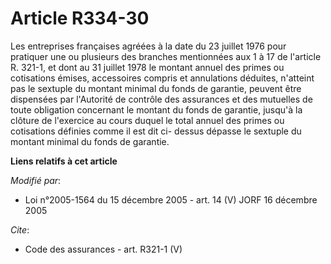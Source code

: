 # Article R334-30

Les entreprises françaises agréées à la date du 23 juillet 1976 pour pratiquer une ou plusieurs des branches mentionnées aux
1 à 17 de l'article R. 321-1, et dont au 31 juillet 1978 le montant annuel des primes ou cotisations émises, accessoires
compris et annulations déduites, n'atteint pas le sextuple du montant minimal du fonds de garantie, peuvent être dispensées
par l'Autorité de contrôle des assurances et des mutuelles de toute obligation concernant le montant du fonds de garantie,
jusqu'à la clôture de l'exercice au cours duquel le total annuel des primes ou cotisations définies comme il est dit ci-
dessus dépasse le sextuple du montant minimal du fonds de garantie.

**Liens relatifs à cet article**

_Modifié par_:

  - Loi n°2005-1564 du 15 décembre 2005 - art. 14 (V) JORF 16 décembre 2005

_Cite_:

  - Code des assurances - art. R321-1 (V)

